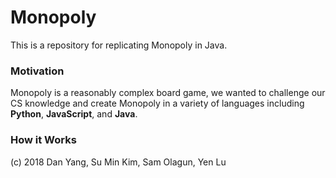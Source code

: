 # Monopoly

This is a repository for replicating Monopoly in Java.


### Motivation

Monopoly is a reasonably complex board game, we wanted to challenge our CS knowledge and create Monopoly in a variety of languages including **Python**, **JavaScript**, and **Java**.

### How it Works



(c) 2018 Dan Yang, Su Min Kim, Sam Olagun, Yen Lu
